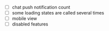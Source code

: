 - [ ] chat push notification count
- [ ] some loading states are called several times
- [ ] mobile view
- [ ] disabled features
